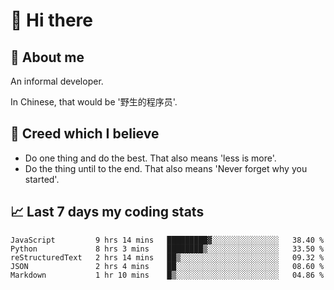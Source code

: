 # 👋 Hi there

## :speech_balloon: About me

An informal developer.

In Chinese, that would be '野生的程序员'.

## :see_no_evil: Creed which I believe

- Do one thing and do the best. That also means 'less is more'.
- Do the thing until to the end. That also means 'Never forget why you started'.

## :chart_with_upwards_trend: Last 7 days my coding stats

<!--START_SECTION:waka-->
```text
JavaScript         9 hrs 14 mins   █████████▓░░░░░░░░░░░░░░░   38.40 % 
Python             8 hrs 3 mins    ████████▒░░░░░░░░░░░░░░░░   33.50 % 
reStructuredText   2 hrs 14 mins   ██▒░░░░░░░░░░░░░░░░░░░░░░   09.32 % 
JSON               2 hrs 4 mins    ██░░░░░░░░░░░░░░░░░░░░░░░   08.60 % 
Markdown           1 hr 10 mins    █▒░░░░░░░░░░░░░░░░░░░░░░░   04.86 % 
```
<!--END_SECTION:waka-->
